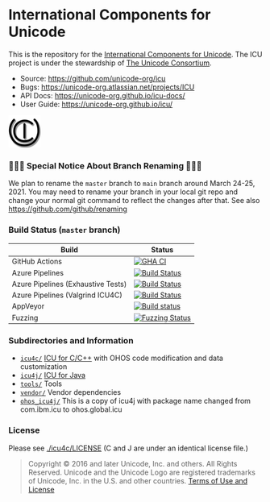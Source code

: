 #  International Components for Unicode

This is the repository for the [International Components for Unicode](http://site.icu-project.org). 
The ICU project is under the stewardship of [The Unicode Consortium](https://www.unicode.org).

- Source: https://github.com/unicode-org/icu
- Bugs: https://unicode-org.atlassian.net/projects/ICU
- API Docs: https://unicode-org.github.io/icu-docs/
- User Guide: https://unicode-org.github.io/icu/

![ICU Logo](./tools/images/iculogo_64.png)

### 🔴🔴🔴 Special Notice About Branch Renaming 🔴🔴🔴
We plan to rename the `master` branch to `main` branch around March 24-25, 2021. You may need to rename your branch in your local git repo and change your normal git command to reflect the changes after that. See also https://github.com/github/renaming

### Build Status (`master` branch)

Build | Status
------|-------
GitHub Actions | [![GHA CI](https://github.com/unicode-org/icu/workflows/GHA%20CI/badge.svg)](https://github.com/unicode-org/icu/actions?query=workflow%3A%22GHA+CI%22)
Azure Pipelines | [![Build Status](https://dev.azure.com/ms/icu/_apis/build/status/unicode-org/CI?branchName=master)](https://dev.azure.com/ms/icu/_build/latest?definitionId=360&branchName=master)
Azure Pipelines (Exhaustive Tests) | [![Build Status](https://dev.azure.com/ms/icu/_apis/build/status/unicode-org/CI-Exhaustive-Main?branchName=master)](https://dev.azure.com/ms/icu/_build/latest?definitionId=361&branchName=master)
Azure Pipelines (Valgrind ICU4C) | [![Build Status](https://dev.azure.com/ms/icu/_apis/build/status/unicode-org/CI-Valgrind-Main?branchName=master)](https://dev.azure.com/ms/icu/_build/latest?definitionId=362&branchName=master)
AppVeyor | [![Build status](https://ci.appveyor.com/api/projects/status/6ev1ssb6efahsvs2/branch/master?svg=true)](https://ci.appveyor.com/project/unicode-org/icu/branch/master)
Fuzzing | [![Fuzzing Status](https://oss-fuzz-build-logs.storage.googleapis.com/badges/icu.svg)](https://bugs.chromium.org/p/oss-fuzz/issues/list?sort=-opened&can=1&q=proj:icu)


### Subdirectories and Information

- [`icu4c/`](./icu4c/) [ICU for C/C++](./icu4c/readme.html) with OHOS code modification and data customization
- [`icu4j/`](./icu4j/) [ICU for Java](./icu4j/readme.html)
- [`tools/`](./tools/) Tools
- [`vendor/`](./vendor/) Vendor dependencies
- [`ohos_icu4j/`](./ohos_icu4j/) This is a copy of icu4j with package name changed from com.ibm.icu to ohos.global.icu

### License

Please see [./icu4c/LICENSE](./icu4c/LICENSE) (C and J are under an identical license file.)

> Copyright © 2016 and later Unicode, Inc. and others. All Rights Reserved.
Unicode and the Unicode Logo are registered trademarks 
of Unicode, Inc. in the U.S. and other countries.
[Terms of Use and License](http://www.unicode.org/copyright.html)
